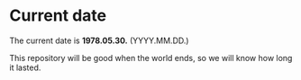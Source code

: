 # Current date

The current date is **1978.05.30.** (YYYY.MM.DD.)

This repository will be good when the world ends, so we will know how long it lasted.